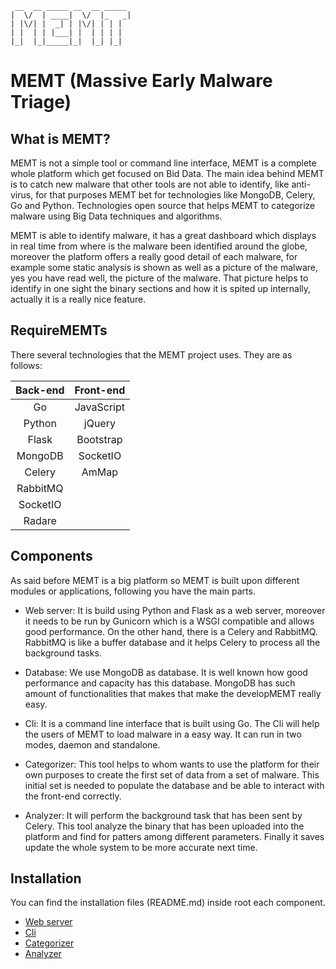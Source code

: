 ```
 __  __ _____ __  __ _____
|  \/  | ____|  \/  |_   _|
| |\/| |  _| | |\/| | | |
| |  | | |___| |  | | | |
|_|  |_|_____|_|  |_| |_|
```

# MEMT (Massive Early Malware Triage)

## What is MEMT?
MEMT is not a simple tool or command line interface, MEMT is a complete whole platform which get focused on Bid Data. The main idea behind MEMT is to catch new malware that other tools are not able to identify, like anti-virus, for that purposes MEMT bet for technologies like MongoDB, Celery, Go and Python. Technologies open source that helps MEMT to categorize malware using Big Data techniques and algorithms.

MEMT is able to identify malware, it has a great dashboard which displays in real time from where is the malware been identified around the globe, moreover the platform offers a really good detail of each malware, for example some static analysis is shown as well as a picture of the malware, yes you have read well, the picture of the malware. That picture helps to identify in one sight the binary sections and how it is spited up internally, actually it is a really nice feature.

## RequireMEMTs
There several technologies that the MEMT project uses. They are as follows:

| Back-end | Front-end  |
| :------: | :--------: |
|    Go    | JavaScript |
|  Python  |   jQuery   |
|  Flask   | Bootstrap  |
| MongoDB  |  SocketIO  |
|  Celery  |   AmMap    |
| RabbitMQ |            |
| SocketIO |            |
|  Radare  |            |

## Components
As said before MEMT is a big platform so MEMT is built upon different modules or applications, following you have the main parts.

- Web server: It is build using Python and Flask as a web server, moreover it needs to be run by Gunicorn which is a WSGI compatible and allows good performance. On the other hand, there is a Celery and RabbitMQ. RabbitMQ is like a buffer database and it helps Celery to process all the background tasks.

- Database: We use MongoDB as database. It is well known how good performance and capacity has this database. MongoDB has such amount of functionalities that makes that make the developMEMT really easy.

- Cli: It is a command line interface that is built using Go. The Cli will help the users of MEMT to load malware in a easy way. It can run in two modes, daemon and standalone.

- Categorizer: This tool helps to whom wants to use the platform for their own purposes to create the first set of data from a set of malware. This initial set is needed to populate the database and be able to interact with the front-end correctly.

- Analyzer: It will perform the background task that has been sent by Celery. This tool analyze the binary that has been uploaded into the platform and find for patters among different parameters. Finally it saves update the whole system to be more accurate next time.

## Installation
You can find the installation files (README.md) inside root each component.

- [Web server](serv/README.md)
- [Cli](cli/README.md)
- [Categorizer](cat/README.md)
- [Analyzer](anal/README.md)

